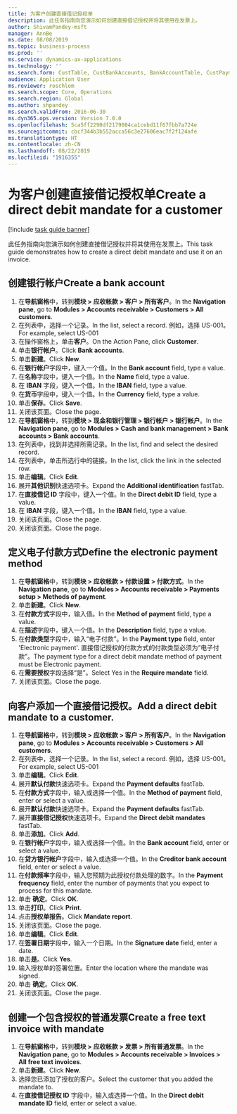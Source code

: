 ```yaml
---
title: 为客户创建直接借记授权单
description: 此任务指南向您演示如何创建直接借记授权并将其使用在发票上。
author: ShivamPandey-msft
manager: AnnBe
ms.date: 08/08/2019
ms.topic: business-process
ms.prod: ''
ms.service: dynamics-ax-applications
ms.technology: ''
ms.search.form: CustTable, CustBankAccounts, BankAccountTable, CustPaymMode, CustDirectDebitMandate, BankAccountTableLookUp, SrsReportViewerForm,  LogisticsAddressCityLookup, CustFreeInvoice, CustTableLookup
audience: Application User
ms.reviewer: roschlom
ms.search.scope: Core, Operations
ms.search.region: Global
ms.author: shpandey
ms.search.validFrom: 2016-06-30
ms.dyn365.ops.version: Version 7.0.0
ms.openlocfilehash: 5ca5ff2290df2179004ca1cebd11f67fbb7a724e
ms.sourcegitcommit: cbcf344b3b552acca56c3e27606eac7f2f124afe
ms.translationtype: HT
ms.contentlocale: zh-CN
ms.lasthandoff: 08/22/2019
ms.locfileid: "1916355"
---
```

# <a name="create-a-direct-debit-mandate-for-a-customer"></a><span data-ttu-id="20f36-103">为客户创建直接借记授权单</span><span class="sxs-lookup"><span data-stu-id="20f36-103">Create a direct debit mandate for a customer</span></span>

[!include [task guide banner](../../includes/task-guide-banner.md)]

<span data-ttu-id="20f36-104">此任务指南向您演示如何创建直接借记授权并将其使用在发票上。</span><span class="sxs-lookup"><span data-stu-id="20f36-104">This task guide demonstrates how to create a direct debit mandate and use it on an invoice.</span></span>


## <a name="create-a-bank-account"></a><span data-ttu-id="20f36-105">创建银行帐户</span><span class="sxs-lookup"><span data-stu-id="20f36-105">Create a bank account</span></span>
1. <span data-ttu-id="20f36-106">在**导航窗格**中，转到**模块 > 应收帐款 > 客户 > 所有客户**。</span><span class="sxs-lookup"><span data-stu-id="20f36-106">In the **Navigation pane**, go to **Modules > Accounts receivable > Customers > All customers**.</span></span>
2. <span data-ttu-id="20f36-107">在列表中，选择一个记录。</span><span class="sxs-lookup"><span data-stu-id="20f36-107">In the list, select a record.</span></span> <span data-ttu-id="20f36-108">例如，选择 US-001。</span><span class="sxs-lookup"><span data-stu-id="20f36-108">For example, select US-001</span></span>
3. <span data-ttu-id="20f36-109">在操作窗格上，单击**客户**。</span><span class="sxs-lookup"><span data-stu-id="20f36-109">On the Action Pane, click **Customer**.</span></span>
4. <span data-ttu-id="20f36-110">单击**银行帐户**。</span><span class="sxs-lookup"><span data-stu-id="20f36-110">Click **Bank accounts**.</span></span>
5. <span data-ttu-id="20f36-111">单击**新建**。</span><span class="sxs-lookup"><span data-stu-id="20f36-111">Click **New**.</span></span>
6. <span data-ttu-id="20f36-112">在**银行帐户**字段中，键入一个值。</span><span class="sxs-lookup"><span data-stu-id="20f36-112">In the **Bank account** field, type a value.</span></span>
7. <span data-ttu-id="20f36-113">在**名称**字段中，键入一个值。</span><span class="sxs-lookup"><span data-stu-id="20f36-113">In the **Name** field, type a value.</span></span>
8. <span data-ttu-id="20f36-114">在 **IBAN** 字段，键入一个值。</span><span class="sxs-lookup"><span data-stu-id="20f36-114">In the **IBAN** field, type a value.</span></span>
9. <span data-ttu-id="20f36-115">在**货币**字段中，键入一个值。</span><span class="sxs-lookup"><span data-stu-id="20f36-115">In the **Currency** field, type a value.</span></span>
10. <span data-ttu-id="20f36-116">单击**保存**。</span><span class="sxs-lookup"><span data-stu-id="20f36-116">Click **Save**.</span></span>
11. <span data-ttu-id="20f36-117">关闭该页面。</span><span class="sxs-lookup"><span data-stu-id="20f36-117">Close the page.</span></span>
12. <span data-ttu-id="20f36-118">在**导航窗格**中，转到**模块 > 现金和银行管理 > 银行帐户 > 银行帐户**。</span><span class="sxs-lookup"><span data-stu-id="20f36-118">In the **Navigation pane**, go to **Modules > Cash and bank management > Bank accounts > Bank accounts**.</span></span>
13. <span data-ttu-id="20f36-119">在列表中，找到并选择所需记录。</span><span class="sxs-lookup"><span data-stu-id="20f36-119">In the list, find and select the desired record.</span></span>
14. <span data-ttu-id="20f36-120">在列表中，单击所选行中的链接。</span><span class="sxs-lookup"><span data-stu-id="20f36-120">In the list, click the link in the selected row.</span></span>
15. <span data-ttu-id="20f36-121">单击**编辑**。</span><span class="sxs-lookup"><span data-stu-id="20f36-121">Click **Edit**.</span></span>
16. <span data-ttu-id="20f36-122">展开**其他识别**快速选项卡。</span><span class="sxs-lookup"><span data-stu-id="20f36-122">Expand the **Additional identification** fastTab.</span></span>
17. <span data-ttu-id="20f36-123">在**直接借记 ID** 字段中，键入一个值。</span><span class="sxs-lookup"><span data-stu-id="20f36-123">In the **Direct debit ID** field, type a value.</span></span>
18. <span data-ttu-id="20f36-124">在 **IBAN** 字段，键入一个值。</span><span class="sxs-lookup"><span data-stu-id="20f36-124">In the **IBAN** field, type a value.</span></span>
19. <span data-ttu-id="20f36-125">关闭该页面。</span><span class="sxs-lookup"><span data-stu-id="20f36-125">Close the page.</span></span>
20. <span data-ttu-id="20f36-126">关闭该页面。</span><span class="sxs-lookup"><span data-stu-id="20f36-126">Close the page.</span></span>

## <a name="define-the-electronic-payment-method"></a><span data-ttu-id="20f36-127">定义电子付款方式</span><span class="sxs-lookup"><span data-stu-id="20f36-127">Define the electronic payment method</span></span>
1. <span data-ttu-id="20f36-128">在**导航窗格**中，转到**模块 > 应收帐款 > 付款设置 > 付款方式**。</span><span class="sxs-lookup"><span data-stu-id="20f36-128">In the **Navigation pane**, go to **Modules > Accounts receivable > Payments setup > Methods of payment**.</span></span>
2. <span data-ttu-id="20f36-129">单击**新建**。</span><span class="sxs-lookup"><span data-stu-id="20f36-129">Click **New**.</span></span>
3. <span data-ttu-id="20f36-130">在**付款方式**字段中，输入值。</span><span class="sxs-lookup"><span data-stu-id="20f36-130">In the **Method of payment** field, type a value.</span></span>
4. <span data-ttu-id="20f36-131">在**描述**字段中，键入一个值。</span><span class="sxs-lookup"><span data-stu-id="20f36-131">In the **Description** field, type a value.</span></span>
5. <span data-ttu-id="20f36-132">在**付款类型**字段中，输入“电子付款”。</span><span class="sxs-lookup"><span data-stu-id="20f36-132">In the **Payment type** field, enter 'Electronic payment'.</span></span> <span data-ttu-id="20f36-133">直接借记授权的付款方式的付款类型必须为“电子付款”。</span><span class="sxs-lookup"><span data-stu-id="20f36-133">The payment type for a direct debit mandate method of payment must be Electronic payment.</span></span>
6. <span data-ttu-id="20f36-134">在**需要授权**字段选择“是”。</span><span class="sxs-lookup"><span data-stu-id="20f36-134">Select Yes in the **Require mandate** field.</span></span>
7. <span data-ttu-id="20f36-135">关闭该页面。</span><span class="sxs-lookup"><span data-stu-id="20f36-135">Close the page.</span></span>

## <a name="add-a-direct-debit-mandate-to-a-customer"></a><span data-ttu-id="20f36-136">向客户添加一个直接借记授权。</span><span class="sxs-lookup"><span data-stu-id="20f36-136">Add a direct debit mandate to a customer.</span></span>
1. <span data-ttu-id="20f36-137">在**导航窗格**中，转到**模块 > 应收帐款 > 客户 > 所有客户**。</span><span class="sxs-lookup"><span data-stu-id="20f36-137">In the **Navigation pane**, go to **Modules > Accounts receivable > Customers > All customers**.</span></span>
2. <span data-ttu-id="20f36-138">在列表中，选择一个记录。</span><span class="sxs-lookup"><span data-stu-id="20f36-138">In the list, select a record.</span></span> <span data-ttu-id="20f36-139">例如，选择 US-001。</span><span class="sxs-lookup"><span data-stu-id="20f36-139">For example, select US-001</span></span>
3. <span data-ttu-id="20f36-140">单击**编辑**。</span><span class="sxs-lookup"><span data-stu-id="20f36-140">Click **Edit**.</span></span>
4. <span data-ttu-id="20f36-141">展开**默认付款**快速选项卡。</span><span class="sxs-lookup"><span data-stu-id="20f36-141">Expand the **Payment defaults** fastTab.</span></span>
5. <span data-ttu-id="20f36-142">在**付款方式**字段中，输入或选择一个值。</span><span class="sxs-lookup"><span data-stu-id="20f36-142">In the **Method of payment** field, enter or select a value.</span></span>
6. <span data-ttu-id="20f36-143">展开**默认付款**快速选项卡。</span><span class="sxs-lookup"><span data-stu-id="20f36-143">Expand the **Payment defaults** fastTab.</span></span>
7. <span data-ttu-id="20f36-144">展开**直接借记授权**快速选项卡。</span><span class="sxs-lookup"><span data-stu-id="20f36-144">Expand the **Direct debit mandates** fastTab.</span></span>
8. <span data-ttu-id="20f36-145">单击**添加**。</span><span class="sxs-lookup"><span data-stu-id="20f36-145">Click **Add**.</span></span>
9. <span data-ttu-id="20f36-146">在**银行帐户**字段中，输入或选择一个值。</span><span class="sxs-lookup"><span data-stu-id="20f36-146">In the **Bank account** field, enter or select a value.</span></span>
10. <span data-ttu-id="20f36-147">在**贷方银行帐户**字段中，输入或选择一个值。</span><span class="sxs-lookup"><span data-stu-id="20f36-147">In the **Creditor bank account** field, enter or select a value.</span></span>
11. <span data-ttu-id="20f36-148">在**付款频率**字段中，输入您预期为此授权付款处理的数字。</span><span class="sxs-lookup"><span data-stu-id="20f36-148">In the **Payment frequency** field, enter the number of payments that you expect to process for this mandate.</span></span>
12. <span data-ttu-id="20f36-149">单击 **确定**。</span><span class="sxs-lookup"><span data-stu-id="20f36-149">Click **OK**.</span></span>
13. <span data-ttu-id="20f36-150">单击**打印**。</span><span class="sxs-lookup"><span data-stu-id="20f36-150">Click **Print**.</span></span>
14. <span data-ttu-id="20f36-151">点击**授权单报告**。</span><span class="sxs-lookup"><span data-stu-id="20f36-151">Click **Mandate report**.</span></span>
15. <span data-ttu-id="20f36-152">关闭该页面。</span><span class="sxs-lookup"><span data-stu-id="20f36-152">Close the page.</span></span>
16. <span data-ttu-id="20f36-153">单击**编辑**。</span><span class="sxs-lookup"><span data-stu-id="20f36-153">Click **Edit**.</span></span>
17. <span data-ttu-id="20f36-154">在**签署日期**字段中，输入一个日期。</span><span class="sxs-lookup"><span data-stu-id="20f36-154">In the **Signature date** field, enter a date.</span></span>
18. <span data-ttu-id="20f36-155">单击**是**。</span><span class="sxs-lookup"><span data-stu-id="20f36-155">Click **Yes**.</span></span>
19. <span data-ttu-id="20f36-156">输入授权单的签署位置。</span><span class="sxs-lookup"><span data-stu-id="20f36-156">Enter the location where the mandate was signed.</span></span>
20. <span data-ttu-id="20f36-157">单击 **确定**。</span><span class="sxs-lookup"><span data-stu-id="20f36-157">Click **OK**.</span></span>
21. <span data-ttu-id="20f36-158">关闭该页面。</span><span class="sxs-lookup"><span data-stu-id="20f36-158">Close the page.</span></span>

## <a name="create-a-free-text-invoice-with-mandate"></a><span data-ttu-id="20f36-159">创建一个包含授权的普通发票</span><span class="sxs-lookup"><span data-stu-id="20f36-159">Create a free text invoice with mandate</span></span>
1. <span data-ttu-id="20f36-160">在**导航窗格**中，转到**模块 > 应收帐款 > 发票 > 所有普通发票**。</span><span class="sxs-lookup"><span data-stu-id="20f36-160">In the **Navigation pane**, go to **Modules > Accounts receivable > Invoices > All free text invoices**.</span></span>
2. <span data-ttu-id="20f36-161">单击**新建**。</span><span class="sxs-lookup"><span data-stu-id="20f36-161">Click **New**.</span></span>
3. <span data-ttu-id="20f36-162">选择您已添加了授权的客户。</span><span class="sxs-lookup"><span data-stu-id="20f36-162">Select the customer that you added the mandate to.</span></span>
4. <span data-ttu-id="20f36-163">在**直接借记授权 ID** 字段中，输入或选择一个值。</span><span class="sxs-lookup"><span data-stu-id="20f36-163">In the **Direct debit mandate ID** field, enter or select a value.</span></span>

